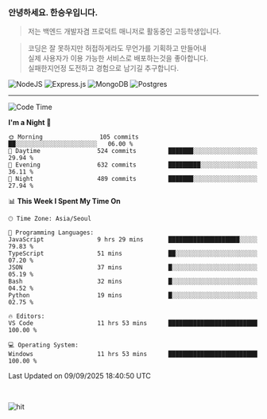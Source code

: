### 안녕하세요. 한승우입니다.

> 저는 백엔드 개발자겸 프로덕트 매니저로 활동중인 고등학생입니다.

> 코딩은 잘 못하지만 허접하게라도 무언가를 기획하고 만들어내<br>
> 실제 사용자가 이용 가능한 서비스로 배포하는것을 좋아합니다.<br>
> 실패한지언정 도전하고 경험으로 남기길 추구합니다.

![NodeJS](https://img.shields.io/badge/node.js-6DA55F?style=for-the-badge&logo=node.js&logoColor=white) 
![Express.js](https://img.shields.io/badge/express.js-%23404d59.svg?style=for-the-badge&logo=express&logoColor=%2361DAFB) ![MongoDB](https://img.shields.io/badge/MongoDB-%234ea94b.svg?style=for-the-badge&logo=mongodb&logoColor=white) ![Postgres](https://img.shields.io/badge/postgres-%23316192.svg?style=for-the-badge&logo=postgresql&logoColor=white)

---


<!--START_SECTION:waka-->
![Code Time](http://img.shields.io/badge/Code%20Time-489%20hrs%2015%20mins-blue)

**I'm a Night 🦉** 

```text
🌞 Morning                105 commits         ██░░░░░░░░░░░░░░░░░░░░░░░   06.00 % 
🌆 Daytime                524 commits         ███████░░░░░░░░░░░░░░░░░░   29.94 % 
🌃 Evening                632 commits         █████████░░░░░░░░░░░░░░░░   36.11 % 
🌙 Night                  489 commits         ███████░░░░░░░░░░░░░░░░░░   27.94 % 
```


📊 **This Week I Spent My Time On** 

```text
🕑︎ Time Zone: Asia/Seoul

💬 Programming Languages: 
JavaScript               9 hrs 29 mins       ████████████████████░░░░░   79.83 % 
TypeScript               51 mins             ██░░░░░░░░░░░░░░░░░░░░░░░   07.20 % 
JSON                     37 mins             █░░░░░░░░░░░░░░░░░░░░░░░░   05.19 % 
Bash                     32 mins             █░░░░░░░░░░░░░░░░░░░░░░░░   04.52 % 
Python                   19 mins             █░░░░░░░░░░░░░░░░░░░░░░░░   02.75 % 

🔥 Editors: 
VS Code                  11 hrs 53 mins      █████████████████████████   100.00 % 

💻 Operating System: 
Windows                  11 hrs 53 mins      █████████████████████████   100.00 % 
```


 Last Updated on 09/09/2025 18:40:50 UTC
<!--END_SECTION:waka-->

<br>

![hit](https://myhits.vercel.app/api/hit/https%3A%2F%2Fgithub.com%2Fhqnseung?color=bluelabel=hit&size=small)
